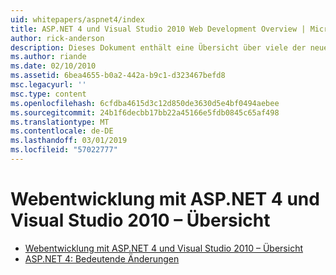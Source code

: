 ```yaml
---
uid: whitepapers/aspnet4/index
title: ASP.NET 4 und Visual Studio 2010 Web Development Overview | Microsoft-Dokumentation
author: rick-anderson
description: Dieses Dokument enthält eine Übersicht über viele der neuen Features für ASP.NET, die in.NET Framework 4 und in Visual Studio 2010 enthalten sind.
ms.author: riande
ms.date: 02/10/2010
ms.assetid: 6bea4655-b0a2-442a-b9c1-d323467befd8
msc.legacyurl: ''
msc.type: content
ms.openlocfilehash: 6cfdba4615d3c12d850de3630d5e4bf0494aebee
ms.sourcegitcommit: 24b1f6decbb17bb22a45166e5fdb0845c65af498
ms.translationtype: MT
ms.contentlocale: de-DE
ms.lasthandoff: 03/01/2019
ms.locfileid: "57022777"
---
```

<a name="aspnet-4-and-visual-studio-2010-web-development-overview"></a>Webentwicklung mit ASP.NET 4 und Visual Studio 2010 – Übersicht
====================
- [Webentwicklung mit ASP.NET 4 und Visual Studio 2010 – Übersicht](overview.md)
- [ASP.NET 4: Bedeutende Änderungen](breaking-changes.md)
